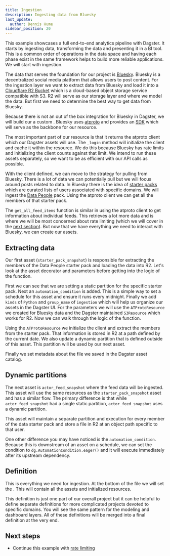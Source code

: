 ```yaml
---
title: Ingestion
description: Ingesting data from Bluesky
last_update:
  author: Dennis Hume
sidebar_position: 20
---
```


This example showcases a full end-to-end analytics pipeline with Dagster. It starts by ingesting data, transforming the data and presenting it in a BI tool. This is a common order of operations in the data space and having each phase exist in the same framework helps to build more reliable applications. We will start with ingestion.

The data that serves the foundation for our project is [Bluesky](https://bsky.app/). Bluesky is a decentralized social media platform that allows users to post content. For the ingestion layer we want to extract data from Bluesky and load it into a [Cloudflare R2 Bucket](https://developers.cloudflare.com/r2/buckets/) which is a cloud-based object storage service compatible with S3. R2 will serve as our storage layer and where we model the data. But first we need to determine the best way to get data from Bluesky.

Because there is not an out of the box integration for Bluesky in Dagster, we will build our a custom <PyObject section="resources" module="dagster" object="ConfigurableResource"/>. Bluesky uses [atproto](https://docs.bsky.app/docs/advanced-guides/atproto) and provides an [SDK](https://docs.bsky.app/docs/get-started) which will serve as the backbone for our resource.

<CodeExample
  path="docs_projects/project_atproto_dashboard/project_atproto_dashboard/defs/ingestion/resources.py"
  language="python"
  startAfter="start_resource"
  endBefore="end_resource"
/>

The most important part of our resource is that it returns the atproto client which our Dagster assets will use. The `_login` method will initialize the client and cache it within the resource. We do this because Bluesky has rate limits and initializing the client counts against that limit. We intend to run these assets separately, so we want to be as efficient with our API calls as possible.

With the client defined, we can move to the strategy for pulling from Bluesky. There is a lot of data we can potentially pull but we will focus around posts related to data. In Bluesky there is the idea of [starter packs](https://bsky.social/about/blog/06-26-2024-starter-packs) which are curated lists of users associated with specific domains. We will ingest the [Data People](https://blueskystarterpack.com/starter-packs/lc5jzrr425fyah724df3z5ik/3l7cddlz5ja24) pack. Using the atproto client we can get all the members of that starter pack.

<CodeExample
  path="docs_projects/project_atproto_dashboard/project_atproto_dashboard/defs/ingestion/utils/atproto.py"
  language="python"
  startAfter="start_starter_pack"
  endBefore="end_starter_pack"
/>

The `get_all_feed_items` function is similar in using the atproto client to get information about individual feeds. This retrieves a lot more data and is where we will be most concerned about rate limiting (which we will cover in the [next section](/examples/bluesky/rate-limiting)). But now that we have everything we need to interact with Bluesky, we can create our assets.

## Extracting data

Our first asset (`starter_pack_snapshot`) is responsible for extracting the members of the Data People starter pack and loading the data into R2. Let's look at the asset decorator and parameters before getting into the logic of the function.

<CodeExample
  path="docs_projects/project_atproto_dashboard/project_atproto_dashboard/defs/ingestion/definitions.py"
  language="python"
  startAfter="start_starter_pack_dec"
  endBefore="end_starter_pack_dec"
/>

First we can see that we are setting a static partition for the specific starter pack. Next an `automation_condition` is added. This is a simple way to set a schedule for this asset and ensure it runs every midnight. Finally we add `kinds` of `Python` and `group_name` of `ingestion` which will help us organize our assets in the Dagster UI. For the parameters we will use the `ATProtoResource` we created for Bluesky data and the Dagster maintained `S3Resource` which works for R2. Now we can walk through the logic of the function.

<CodeExample
  path="docs_projects/project_atproto_dashboard/project_atproto_dashboard/defs/ingestion/definitions.py"
  language="python"
  startAfter="start_starter_pack_func"
  endBefore="end_starter_pack_func"
/>

Using the `ATProtoResource` we initialize the client and extract the members from the starter pack. That information is stored in R2 at a path defined by the current date. We also update a dynamic partition that is defined outside of this asset. This partition will be used by our next asset.

<CodeExample
  path="docs_projects/project_atproto_dashboard/project_atproto_dashboard/defs/ingestion/definitions.py"
  language="python"
  startAfter="start_dynamic_partition"
  endBefore="end_dynamic_partition"
/>

Finally we set metadata about the file we saved in the Dagster asset catalog.

## Dynamic partitions

The next asset is `actor_feed_snapshot` where the feed data will be ingested. This asset will use the same resources as the `starter_pack_snapshot` asset and has a similar flow. The primary difference is that while `actor_feed_snapshot` had a single static partition, `actor_feed_snapshot` uses a dynamic partition.

<CodeExample
  path="docs_projects/project_atproto_dashboard/project_atproto_dashboard/defs/ingestion/definitions.py"
  language="python"
  startAfter="start_actor_feed_snapshot"
  endBefore="end_actor_feed_snapshot"
/>

This asset will maintain a separate partition and execution for every member of the data starter pack and store a file in R2 at an object path specific to that user.

One other difference you may have noticed is the `automation_condition`. Because this is downstream of an asset on a schedule, we can set the condition to `dg.AutomationCondition.eager()` and it will execute immediately after its upstream dependency.

## Definition

This is everything we need for ingestion. At the bottom of the file we will set the <PyObject section="definitions" module="dagster" object="Definitions" />. This will contain all the assets and initialized resources.

<CodeExample
  path="docs_projects/project_atproto_dashboard/project_atproto_dashboard/defs/ingestion/definitions.py"
  language="python"
  startAfter="start_def"
  endBefore="end_def"
/>

This definition is just one part of our overall project but it can be helpful to define separate definitions for more complicated projects devoted to specific domains. You will see the same pattern for the modeling and dashboard layers. All of these definitions will be merged into a final definition at the very end.

## Next steps

- Continue this example with [rate limiting](/examples/bluesky/rate-limiting)
